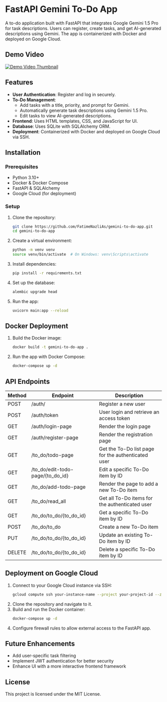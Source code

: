# FastAPI Gemini To-Do App

A to-do application built with FastAPI that integrates Google Gemini 1.5 Pro for task descriptions. Users can register, create tasks, and get AI-generated descriptions using Gemini. The app is containerized with Docker and deployed on Google Cloud.

## Demo Video

[![Demo Video Thumbnail](https://img.youtube.com/vi/3zZTFchu9Ic/0.jpg)](https://www.youtube.com/watch?v=3zZTFchu9Ic)


## Features

- **User Authentication**: Register and log in securely.
- **To-Do Management**:
  - Add tasks with a title, priority, and prompt for Gemini.
  - Automatically generate task descriptions using Gemini 1.5 Pro.
  - Edit tasks to view AI-generated descriptions.
- **Frontend**: Uses HTML templates, CSS, and JavaScript for UI.
- **Database**: Uses SQLite with SQLAlchemy ORM.
- **Deployment**: Containerized with Docker and deployed on Google Cloud via SSH.

## Installation

### Prerequisites
- Python 3.10+
- Docker & Docker Compose
- FastAPI & SQLAlchemy
- Google Cloud (for deployment)

### Setup
1. Clone the repository:
   ```sh
   git clone https://github.com/FatimeNazliAs/gemini-to-do-app.git
   cd gemini-to-do-app
   ```
2. Create a virtual environment:
   ```sh
   python -m venv venv
   source venv/bin/activate  # On Windows: venv\Scripts\activate
   ```
3. Install dependencies:
   ```sh
   pip install -r requirements.txt
   ```
4. Set up the database:
   ```sh
   alembic upgrade head
   ```
5. Run the app:
   ```sh
   uvicorn main:app --reload
   ```

## Docker Deployment

1. Build the Docker image:
   ```sh
   docker build -t gemini-to-do-app .
   ```
2. Run the app with Docker Compose:
   ```sh
   docker-compose up -d
   ```

## API Endpoints

| Method | Endpoint               | Description                                     |
|--------|------------------------|-------------------------------------------------|
| POST   | /auth/                  | Register a new user                            |
| POST   | /auth/token             | User login and retrieve an access token        |
| GET    | /auth/login-page        | Render the login page                          |
| GET    | /auth/register-page     | Render the registration page                   |
| GET    | /to_do/todo-page        | Get the To-Do list page for the authenticated user |
| GET    | /to_do/edit-todo-page/{to_do_id} | Edit a specific To-Do item by ID      |
| GET    | /to_do/add-todo-page    | Render the page to add a new To-Do item        |
| GET    | /to_do/read_all         | Get all To-Do items for the authenticated user |
| GET    | /to_do/to_do/{to_do_id} | Get a specific To-Do item by ID                |
| POST   | /to_do/to_do            | Create a new To-Do item                        |
| PUT    | /to_do/to_do/{to_do_id} | Update an existing To-Do item by ID            |
| DELETE | /to_do/to_do/{to_do_id} | Delete a specific To-Do item by ID             |


## Deployment on Google Cloud

1. Connect to your Google Cloud instance via SSH:
   ```sh
   gcloud compute ssh your-instance-name --project your-project-id --zone your-zone
   ```
2. Clone the repository and navigate to it.
3. Build and run the Docker container:
   ```sh
   docker-compose up -d
   ```
4. Configure firewall rules to allow external access to the FastAPI app.

## Future Enhancements
- Add user-specific task filtering
- Implement JWT authentication for better security
- Enhance UI with a more interactive frontend framework

## License
This project is licensed under the MIT License.


